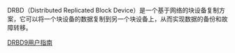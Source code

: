 DRBD（Distributed Replicated Block Device）是一个基于网络的块设备复制方案，它可以将一个块设备的数据复制到另一个块设备上，从而实现数据的备份和故障转移。

[DRBD9用户指南](https://linbit.com/drbd-user-guide/drbd-guide-9_0-cn/)
